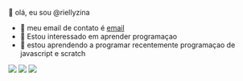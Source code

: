  👋 olá, eu sou @riellyzina
- :love_letter: meu email de contato é [email](rielly.ferro@escola.pr.gov.br)
- 👀 Estou interessado em aprender programaçao
- 🌱 estou aprendendo a programar recentemente programaçao de javascript e scratch

![ ](https://img.shields.io/badge/JavaScript-323330?style=for-the-badge&logo=javascript&logoColor=F7DF1E)
![ ](https://img.shields.io/badge/Scratch-4D97FF?style=for-the-badge&logo=Scratch&logoColor=white)
![ ](https://img.shields.io/badge/GitHub-100000?style=for-the-badge&logo=github&logoColor=white)
